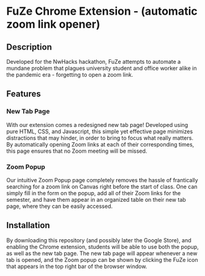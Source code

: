 
# FuZe Chrome Extension - (automatic zoom link opener)

## Description
Developed for the NwHacks hackathon, FuZe attempts to automate a mundane problem that plagues university student and office worker alike in the pandemic era - forgetting to open a zoom link.

## Features

### New Tab Page
With our extension comes a redesigned new tab page! Developed using pure HTML, CSS, and Javascript, this simple yet effective page minimizes distractions that may hinder, in order to bring to focus what really matters. By automatically opening Zoom links at each of their corresponding times, this page ensures that no Zoom meeting will be missed.

### Zoom Popup
Our intuitive Zoom Popup page completely removes the hassle of frantically searching for a zoom link on Canvas right before the start of class. One can simply fill in the form on the popup, add all of their Zoom links for the semester, and have them appear in an organized table on their new tab page, where they can be easily accessed.


## Installation
By downloading this repository (and possibly later the Google Store), and enabling the Chrome extension, students will be able to use both the popup, as well as the new tab page. The new tab page will appear whenever a new tab is opened, and the Zoom popup can be shown by clicking the FuZe icon that appears in the top right bar of the browser window.
